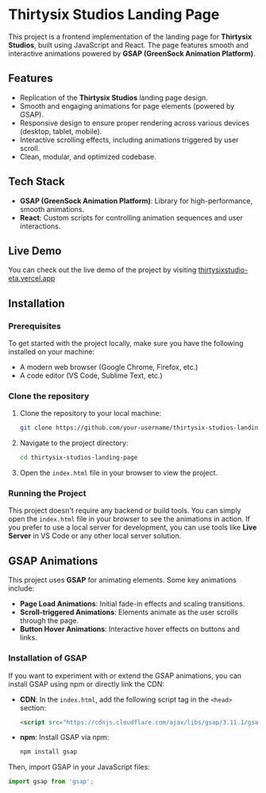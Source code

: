 # Thirtysix Studios Landing Page

This project is a frontend implementation of the landing page for **Thirtysix Studios**, built using JavaScript and React. The page features smooth and interactive animations powered by **GSAP (GreenSock Animation Platform)**.

## Features

- Replication of the **Thirtysix Studios** landing page design.
- Smooth and engaging animations for page elements (powered by GSAP).
- Responsive design to ensure proper rendering across various devices (desktop, tablet, mobile).
- Interactive scrolling effects, including animations triggered by user scroll.
- Clean, modular, and optimized codebase.

## Tech Stack
- **GSAP (GreenSock Animation Platform)**: Library for high-performance, smooth animations.
- **React**: Custom scripts for controlling animation sequences and user interactions.

## Live Demo

You can check out the live demo of the project by visiting [thirtysixstudio-eta.vercel.app](#)

## Installation

### Prerequisites

To get started with the project locally, make sure you have the following installed on your machine:

- A modern web browser (Google Chrome, Firefox, etc.)
- A code editor (VS Code, Sublime Text, etc.)

### Clone the repository

1. Clone the repository to your local machine:

    ```bash
    git clone https://github.com/your-username/thirtysix-studios-landing-page.git
    ```

2. Navigate to the project directory:

    ```bash
    cd thirtysix-studios-landing-page
    ```

3. Open the `index.html` file in your browser to view the project.

### Running the Project

This project doesn't require any backend or build tools. You can simply open the `index.html` file in your browser to see the animations in action. If you prefer to use a local server for development, you can use tools like **Live Server** in VS Code or any other local server solution.

## GSAP Animations

This project uses **GSAP** for animating elements. Some key animations include:

- **Page Load Animations**: Initial fade-in effects and scaling transitions.
- **Scroll-triggered Animations**: Elements animate as the user scrolls through the page.
- **Button Hover Animations**: Interactive hover effects on buttons and links.

### Installation of GSAP

If you want to experiment with or extend the GSAP animations, you can install GSAP using npm or directly link the CDN:

- **CDN**: In the `index.html`, add the following script tag in the `<head>` section:

    ```html
    <script src="https://cdnjs.cloudflare.com/ajax/libs/gsap/3.11.1/gsap.min.js"></script>
    ```

- **npm**: Install GSAP via npm:

    ```bash
    npm install gsap
    ```

Then, import GSAP in your JavaScript files:

```javascript
import gsap from 'gsap';
